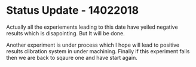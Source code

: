 # Status Update - 14022018
Actually all the experiements leading to this date have yeiled negative results which is disapointing. But It will be done.

Another experiment is under process which I hope will lead to positive results clibration system in under machining.
Finally if this experiment fails then we are back to sqaure one and have start again.

